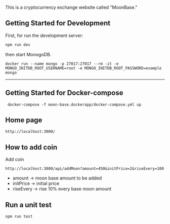 This is a cryptocurrency exchange website called "MoonBase."

## Getting Started for Development

First, for run the development server:

```bash
npm run dev
```

then start MonogoDB.

```
docker run --name mongo -p 27017:27017 --rm -it -e MONGO_INITDB_ROOT_USERNAME=root -e MONGO_INITDB_ROOT_PASSWORD=example mongo
```

____

## Getting Started for Docker-compose

```
 docker-compose -f moon-base.dockerapp/docker-compose.yml up
 ```

## Home page

```
http://localhost:3000/
```

## How to add coin

Add coin 

```
http://localhost:3000/api/addMoon?amount=450&initPrice=2&riseEvery=100
```
- amount -> moon base amount to be added
- initPrice -> initial price
- riseEvery -> rise 10% every base moon amount


## Run a unit test

```
npm run test
```

